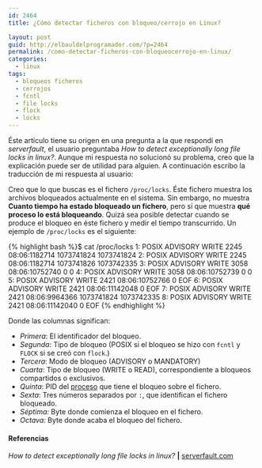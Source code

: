 ```yaml
---
id: 2464
title: ¿Cómo detectar ficheros con bloqueo/cerrojo en Linux?

layout: post
guid: http://elbauldelprogramador.com/?p=2464
permalink: /como-detectar-ficheros-con-bloqueocerrojo-en-linux/
categories:
  - linux
tags:
  - bloqueos ficheros
  - cerrojos
  - fcntl
  - file locks
  - flock
  - locks
---
```

Éste artículo tiene su origen en una pregunta a la que respondí en *serverfault*, el usuario preguntaba *How to detect exceptionally long file locks in linux?*. Aunque mi respuesta no solucionó su problema, creo que la explicación puede ser de utilidad para alguien. A continuación escribo la traducción de mi respuesta al usuario:

Creo que lo que buscas es el fichero `/proc/locks`. Éste fichero muestra los archivos bloqueados actualmente en el sistema. Sin embargo, no muestra **Cuanto tiempo ha estado bloqueado un fichero**, pero sí que muestra **qué proceso lo está bloqueando**. Quizá sea posible detectar cuando se produce el bloqueo en éste fichero y medir el tiempo transcurrido. Un ejemplo de `/proc/locks` es el siguiente:

<!--more-->

{% highlight bash %}$ cat /proc/locks 
1: POSIX  ADVISORY  WRITE 2245 08:06:1182714 1073741824 1073741824
2: POSIX  ADVISORY  WRITE 2245 08:06:1182714 1073741826 1073742335
3: POSIX  ADVISORY  WRITE 3058 08:06:10752740 0 0
4: POSIX  ADVISORY  WRITE 3058 08:06:10752739 0 0
5: POSIX  ADVISORY  WRITE 2421 08:06:10752766 0 EOF
6: POSIX  ADVISORY  WRITE 2421 08:06:11142048 0 EOF
7: POSIX  ADVISORY  WRITE 2421 08:06:9964366 1073741824 1073742335
8: POSIX  ADVISORY  WRITE 2421 08:06:11142040 0 EOF
{% endhighlight %}

Donde las columnas significan:

  * *Primera*: El identificador del bloqueo.
  * *Segunda*: Tipo de bloqueo (POSIX si el bloqueo se hizo con `fcntl` y `FLOCK` si se creó con `flock`.)
  * *Tercera*: Modo de bloqueo (ADVISORY o MANDATORY)
  * *Cuarta*: Tipo de bloqueo (WRITE o READ), correspondiente a bloqueos compartidos o exclusivos.
  * *Quinta*: PID del [proceso][1] que tiene el bloqueo sobre el fichero.
  * *Sexta*: Tres números separados por `:`, que identifican el fichero bloqueado.
  * *Séptima:* Byte donde comienza el bloqueo en el fichero.
  * *Octava:* Byte donde acaba el bloqueo del fichero.

#### Referencias

*How to detect exceptionally long file locks in linux?* **|** <a href="http://serverfault.com/a/593873/181098" target="_blank">serverfault.com</a> 



 [1]: http://elbauldelprogramador.com/introduccion-los-procesos/ "Intro a los procesos"